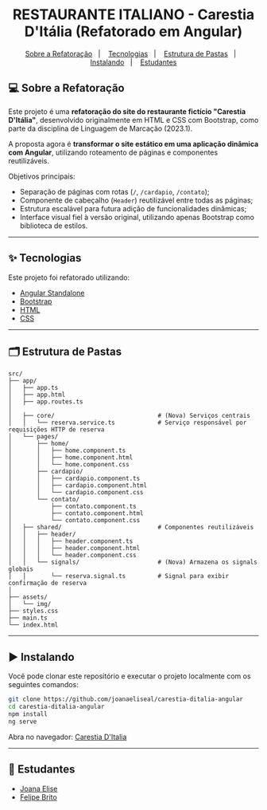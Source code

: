 <h1 align="center">RESTAURANTE ITALIANO - Carestia D'Itália (Refatorado em Angular)</h1>

<p align="center">
  <a href="#-sobre-a-refatoração">Sobre a Refatoração</a>&nbsp;&nbsp;&nbsp;|&nbsp;&nbsp;&nbsp;
  <a href="#-tecnologias">Tecnologias</a>&nbsp;&nbsp;&nbsp;|&nbsp;&nbsp;&nbsp;
  <a href="#️-estrutura-de-pastas">Estrutura de Pastas</a>&nbsp;&nbsp;&nbsp;|&nbsp;&nbsp;&nbsp;
  <a href="#️-instalando">Instalando</a>&nbsp;&nbsp;&nbsp;|&nbsp;&nbsp;&nbsp;
  <a href="#-estudantes">Estudantes</a>
</p>

## 💻 Sobre a Refatoração

Este projeto é uma **refatoração do site do restaurante fictício "Carestia D'Itália"**, desenvolvido originalmente em HTML e CSS com Bootstrap, como parte da disciplina de Linguagem de Marcação (2023.1).

A proposta agora é **transformar o site estático em uma aplicação dinâmica com Angular**, utilizando roteamento de páginas e componentes reutilizáveis.

Objetivos principais:
- Separação de páginas com rotas (`/`, `/cardapio`, `/contato`);
- Componente de cabeçalho (`Header`) reutilizável entre todas as páginas;
- Estrutura escalável para futura adição de funcionalidades dinâmicas;
- Interface visual fiel à versão original, utilizando apenas Bootstrap como biblioteca de estilos.

---

## ✨ Tecnologias

Este projeto foi refatorado utilizando:

- [Angular Standalone](https://angular.io/guide/standalone-components)
- [Bootstrap](https://getbootstrap.com/)
- [HTML](https://developer.mozilla.org/pt-BR/docs/Web/HTML)
- [CSS](https://developer.mozilla.org/pt-BR/docs/Web/CSS)

---

## 🗂️ Estrutura de Pastas

```
src/
├── app/
│   ├── app.ts
│   ├── app.html
│   ├── app.routes.ts
│
│   ├── core/                             # (Nova) Serviços centrais
│   │   └── reserva.service.ts            # Serviço responsável por requisições HTTP de reserva
│   └── pages/
│       ├── home/
│       │   ├── home.component.ts
│       │   ├── home.component.html
│       │   └── home.component.css
│       ├── cardapio/
│       │   ├── cardapio.component.ts
│       │   ├── cardapio.component.html
│       │   └── cardapio.component.css
│       └── contato/
│           ├── contato.component.ts
│           ├── contato.component.html
│           └── contato.component.css
│   ├── shared/                           # Componentes reutilizáveis
│   │   ├── header/
│   │   │   ├── header.component.ts
│   │   │   ├── header.component.html
│   │   │   └── header.component.css
│   │   └── signals/                      # (Nova) Armazena os signals globais
│   │       └── reserva.signal.ts         # Signal para exibir confirmação de reserva
│
├── assets/
│   └── img/
├── styles.css
├── main.ts
└── index.html

```

---

## ▶️ Instalando

Você pode clonar este repositório e executar o projeto localmente com os seguintes comandos:

```bash
git clone https://github.com/joanaeliseal/carestia-ditalia-angular
cd carestia-ditalia-angular
npm install
ng serve
```

Abra no navegador: [Carestia D'Italia](https://carestia-ditalia-angular.vercel.app/)

---

## 📝 Estudantes

- [Joana Elise](https://github.com/joanaeliseal)
- [Felipe Brito](https://github.com/FelipeBritoLC)
